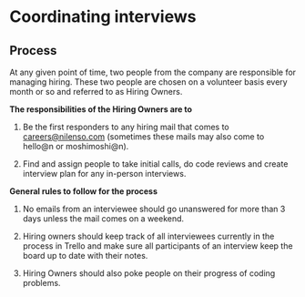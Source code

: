 # Coordinating interviews

## Process

At any given point of time, two people from the company are responsible for managing hiring. These two people are chosen on a volunteer basis every month or so and referred to as Hiring Owners.

**The responsibilities of the Hiring Owners are to**

1. Be the first responders to any hiring mail that comes to careers@nilenso.com \(sometimes these mails may also come to hello@n or moshimoshi@n\). 

2. Find and assign people to take initial calls, do code reviews and create interview plan for any in-person interviews.

**General rules to follow for the process**

1. No emails from an interviewee should go unanswered for more than 3 days unless the mail comes on a weekend. 

2. Hiring owners should keep track of all interviewees currently in the process in Trello and make sure all participants of an interview keep the board up to date with their notes. 

3. Hiring Owners should also poke people on their progress of coding problems.

